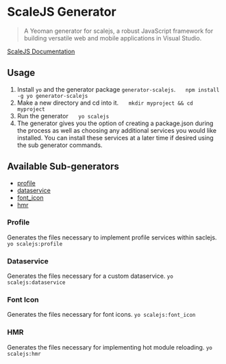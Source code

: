 # ScaleJS Generator
> A Yeoman generator for scalejs, a robust JavaScript framework for building versatile web and mobile applications in Visual Studio.

[ScaleJS Documentation](https://eikospartners.github.io/scalejs)

## Usage
1. Install `yo` and the generator package `generator-scalejs`.
&nbsp;&nbsp;&nbsp;&nbsp; `npm install -g yo generator-scalejs`
2. Make a new directory and cd into it.
&nbsp;&nbsp;&nbsp;&nbsp; `mkdir myproject && cd myproject`
3. Run the generator
&nbsp;&nbsp;&nbsp;&nbsp; `yo scalejs`
4. The generator gives you the option of creating a package.json during the process as well as choosing any additional services you would like installed. You can install these services at a later time if desired using the sub generator commands.

## Available Sub-generators
* [profile](#profile)
* [dataservice](#dataservice)
* [font_icon](#font_icon)
* [hmr](#hmr)


### Profile
Generates the files necessary to implement profile services within saclejs.
`yo scalejs:profile`

### Dataservice
Generates the files necessary for a custom dataservice.
`yo scalejs:dataservice`

### Font Icon
Generates the files necessary for font icons.
`yo scalejs:font_icon`

### HMR
Generates the files necessary for implementing hot module reloading.
`yo scalejs:hmr`
